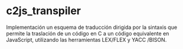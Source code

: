 # c2js_transpiler
Implementación un esquema de traducción dirigida por la sintaxis que permite la traslación de un código en C a un código equivalente en JavaScript, utilizando las herramientas LEX/FLEX y YACC /BISON.
